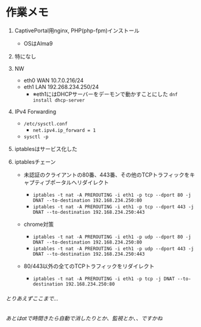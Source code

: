 ﻿# 作業メモ

1. CaptivePortal用nginx, PHP(php-fpm)インストール
    - OSはAlma9

2. 特になし

3. NW
   - eth0 WAN 10.7.0.216/24
   - eth1 LAN 192.268.234.250/24
       - ※eth1にはDHCPサーバーをデーモンで動かすことにした `dnf install dhcp-server`

4. IPv4 Forwarding
   - `/etc/sysctl.conf`
       - `net.ipv4.ip_forward = 1`
   - `sysctl -p`

5. iptablesはサービス化した

6. iptablesチェーン
   - 未認証のクライアントの80番、443番、その他のTCPトラフィックをキャプティブポータルへリダイレクト
        - `iptables -t nat -A PREROUTING -i eth1 -p tcp --dport 80 -j DNAT --to-destination 192.168.234.250:80`
        - `iptables -t nat -A PREROUTING -i eth1 -p tcp --dport 443 -j DNAT --to-destination 192.168.234.250:443`

   - chrome対策
        - `iptables -t nat -A PREROUTING -i eth1 -p udp --dport 80 -j DNAT --to-destination 192.168.234.250:80`
        - `iptables -t nat -A PREROUTING -i eth1 -p udp --dport 443 -j DNAT --to-destination 192.168.234.250:443`

   - 80/443以外の全てのTCPトラフィックをリダイレクト
        - `iptables -t nat -A PREROUTING -i eth1 -p tcp -j DNAT --to-destination 192.168.234.250:80`

###### とりあえずここまで...
###### あとはatで時間きたら自動で消したりとか、監視とか、、ですかね
